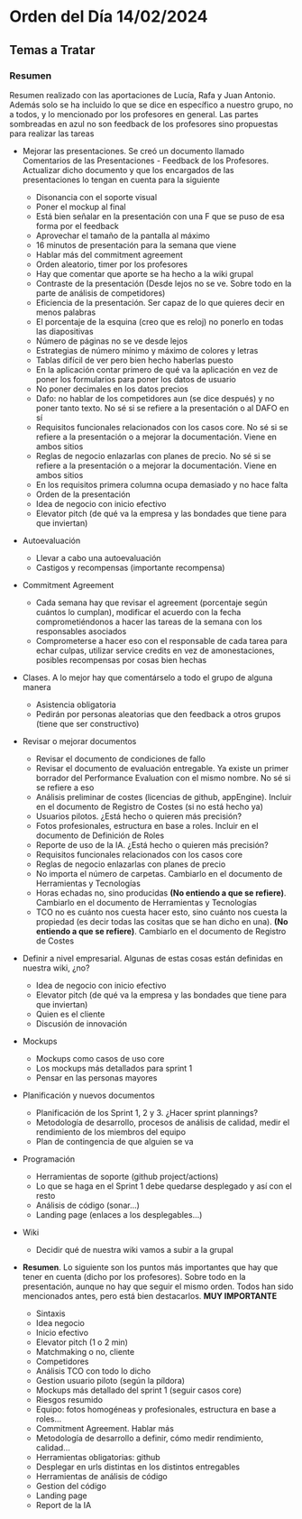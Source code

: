 ﻿# Orden del Día 14/02/2024

## Temas a Tratar

### Resumen
Resumen realizado con las aportaciones de Lucía, Rafa y Juan Antonio. Además solo se ha incluido lo que se dice en específico a nuestro grupo, no a todos, y lo mencionado por los profesores en general. Las partes sombreadas en azul no son feedback de los profesores sino propuestas para realizar las tareas

- Mejorar las presentaciones. Se creó un documento llamado Comentarios de las Presentaciones - Feedback de los Profesores. Actualizar dicho documento y que los encargados de las presentaciones lo tengan en cuenta para la siguiente  
  - Disonancia con el soporte visual
  - Poner el mockup al final
  - Está bien señalar en la presentación con una F que se puso de esa forma por el feedback
  - Aprovechar el tamaño de la pantalla al máximo
  - 16 minutos de presentación para la semana que viene
  - Hablar más del commitment agreement
  - Orden aleatorio, timer por los profesores
  - Hay que comentar que aporte se ha hecho a la wiki grupal
  - Contraste de la presentación (Desde lejos no se ve. Sobre todo en la parte de análisis de competidores)
  - Eficiencia de la presentación. Ser capaz de lo que quieres decir en menos palabras
  - El porcentaje de la esquina (creo que es reloj) no ponerlo en todas las diapositivas
  - Número de páginas no se ve desde lejos
  - Estrategias de número mínimo y máximo de colores y letras
  - Tablas difícil de ver pero bien hecho haberlas puesto
  - En la aplicación contar primero de qué va la aplicación en vez de poner los formularios para poner los datos de usuario
  - No poner decimales en los datos precios
  - Dafo: no hablar de los competidores aun (se dice después) y no poner tanto texto. No sé si se refiere a la presentación o al DAFO en sí
  - Requisitos funcionales relacionados con los casos core. No sé si se refiere a la presentación o a mejorar la documentación. Viene en ambos sitios
  - Reglas de negocio enlazarlas con planes de precio. No sé si se refiere a la presentación o a mejorar la documentación. Viene en ambos sitios
  - En los requisitos primera columna ocupa demasiado y no hace falta
  - Orden de la presentación
  - Idea de negocio con inicio efectivo
  - Elevator pitch (de qué va la empresa y las bondades que tiene para que inviertan)
- Autoevaluación
  - Llevar a cabo una autoevaluación
  - Castigos y recompensas (importante recompensa)

- Commitment Agreement
  - Cada semana hay que revisar el agreement (porcentaje según cuántos lo cumplan), modificar el acuerdo con la fecha comprometiéndonos a hacer las tareas de la semana con los responsables asociados
  - Comprometerse a hacer eso con el responsable de cada tarea para echar culpas, utilizar service credits en vez de amonestaciones, posibles recompensas por cosas bien hechas

- Clases. A lo mejor hay que comentárselo a todo el grupo de alguna manera
  - Asistencia obligatoria
  - Pedirán por personas aleatorias que den feedback a otros grupos (tiene que ser constructivo)

- Revisar o mejorar documentos
  - Revisar el documento de condiciones de fallo
  - Revisar el documento de evaluación entregable. Ya existe un primer borrador del Performance Evaluation con el mismo nombre. No sé si se refiere a eso
  - Análisis preliminar de costes (licencias de github, appEngine). Incluir en el documento de Registro de Costes (si no está hecho ya)
  - Usuarios pilotos. ¿Está hecho o quieren más precisión?
  - Fotos profesionales, estructura en base a roles. Incluir en el documento de Definición de Roles
  - Reporte de uso de la IA. ¿Está hecho o quieren más precisión?
  - Requisitos funcionales relacionados con los casos core
  - Reglas de negocio enlazarlas con planes de precio
  - No importa el número de carpetas. Cambiarlo en el documento de Herramientas y Tecnologías
  - Horas echadas no, sino producidas **(No entiendo a que se refiere)**. Cambiarlo en el documento de Herramientas y Tecnologías
  - TCO no es cuánto nos cuesta hacer esto, sino cuánto nos cuesta la propiedad (es decir todas las cositas que se han dicho en una). **(No entiendo a que se refiere)**. Cambiarlo en el documento de Registro de Costes

- Definir a nivel empresarial. Algunas de estas cosas están definidas en nuestra wiki, ¿no?
  - Idea de negocio con inicio efectivo
  - Elevator pitch (de qué va la empresa y las bondades que tiene para que inviertan)
  - Quien es el cliente
  - Discusión de innovación
- Mockups
  - Mockups como casos de uso core
  - Los mockups más detallados para sprint 1
  - Pensar en las personas mayores

- Planificación y nuevos documentos
  - Planificación de los Sprint 1, 2 y 3. ¿Hacer sprint plannings?
  - Metodología de desarrollo, procesos  de análisis de calidad, medir el rendimiento de los miembros del equipo
  - Plan de contingencia de que alguien se va

- Programación
  - Herramientas de soporte (github project/actions)
  - Lo que se haga en el Sprint 1 debe quedarse desplegado y así con el resto
  - Análisis de código (sonar...)
  - Landing page (enlaces a los desplegables...)

- Wiki
  - Decidir qué de nuestra wiki vamos a subir a la grupal

- **Resumen**. Lo siguiente son los puntos más importantes que hay que tener en cuenta (dicho por los profesores). Sobre todo en la presentación, aunque no hay que seguir el mismo orden. Todos han sido mencionados antes, pero está bien destacarlos. **MUY IMPORTANTE**
  - Sintaxis
  - Idea negocio
  - Inicio efectivo
  - Elevator pitch (1 o 2 min)
  - Matchmaking o no, cliente
  - Competidores
  - Análisis TCO con todo lo dicho
  - Gestion usuario piloto (según la píldora)
  - Mockups más detallado del sprint 1 (seguir casos core)
  - Riesgos resumido
  - Equipo: fotos homogéneas y profesionales, estructura en base a roles…
  - Commitment Agreement. Hablar más
  - Metodología de desarrollo a definir, cómo medir rendimiento, calidad…
  - Herramientas obligatorias: github
  - Desplegar en urls distintas en los distintos entregables
  - Herramientas de análisis de código
  - Gestion del código
  - Landing page
  - Report de la IA
